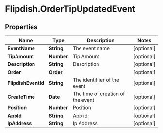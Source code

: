 # Flipdish.OrderTipUpdatedEvent

## Properties

Name | Type | Description | Notes
------------ | ------------- | ------------- | -------------
**EventName** | **String** | The event name | [optional] 
**TipAmount** | **Number** | Tip Amount | [optional] 
**Description** | **String** | Description | [optional] 
**Order** | [**Order**](Order.md) |  | [optional] 
**FlipdishEventId** | **String** | The identitfier of the event | [optional] 
**CreateTime** | **Date** | The time of creation of the event | [optional] 
**Position** | **Number** | Position | [optional] 
**AppId** | **String** | App id | [optional] 
**IpAddress** | **String** | Ip Address | [optional] 


